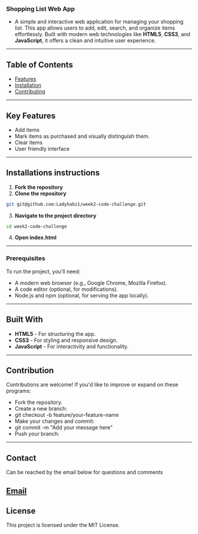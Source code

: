 ### Shopping List Web App
+ A simple and interactive web application for managing your shopping list. This app allows users to add, edit, search, and organize items effortlessly. Built with modern web technologies like **HTML5**, **CSS3**, and **JavaScript**, it offers a clean and intuitive user experience.
---
## Table of Contents
- [Features](#features)
- [Installation](#installation)
- [Contributing](#contributing)
---
## Key Features
- Add items 
- Mark items as purchased and visually distinguish them.
- Clear items
- User friendly interface
---
## Installations instructions
1. **Fork the repository**
2. **Clone the repository**
```bash
git git@github.com:Ladyhabz1/week2-code-challenge.git
```
3. **Navigate to the project directory**
```bash
cd week2-code-challenge
```
4. **Open index.html**
---
### **Prerequisites**
To run the project, you’ll need:
- A modern web browser (e.g., Google Chrome, Mozilla Firefox).
- A code editor (optional, for modifications).
- Node.js and npm (optional, for serving the app locally).
---

## **Built With**
- **HTML5** - For structuring the app.
- **CSS3** - For styling and responsive design.
- **JavaScript** - For interactivity and functionality.

---
## Contribution

Contributions are welcome! If you'd like to improve or expand on these programs:

- Fork the repository.
- Create a new branch:
- git checkout -b feature/your-feature-name
- Make your changes and commit:
- git commit -m "Add your message here"
- Push your branch:

---
## Contact
Can be reached by the email below for questions and comments 

[Email](guyohabibahassan@gmail.com)
---
## License
This project is licensed under the MIT License.